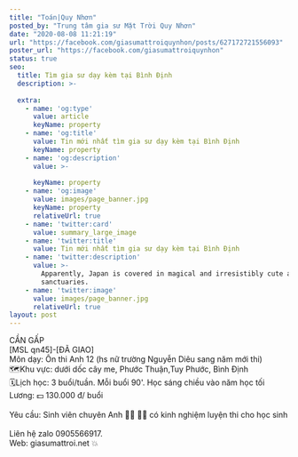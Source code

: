 ```yaml
---
title: "Toán|Quy Nhơn"
posted_by: "Trung tâm gia sư Mặt Trời Quy Nhơn"
date: "2020-08-08 11:21:19"
url: "https://facebook.com/giasumattroiquynhon/posts/627172721556093"
poster_url: "https://facebook.com/giasumattroiquynhon"
status: true
seo:
  title: Tìm gia sư dạy kèm tại Bình Định
  description: >-
    
  extra:
    - name: 'og:type'
      value: article
      keyName: property
    - name: 'og:title'
      value: Tin mới nhất tìm gia sư dạy kèm tại Bình Định
      keyName: property
    - name: 'og:description'
      value: >-
        
      keyName: property
    - name: 'og:image'
      value: images/page_banner.jpg
      keyName: property
      relativeUrl: true
    - name: 'twitter:card'
      value: summary_large_image
    - name: 'twitter:title'
      value: Tin mới nhất tìm gia sư dạy kèm tại Bình Định
    - name: 'twitter:description'
      value: >-
        Apparently, Japan is covered in magical and irresistibly cute animal
        sanctuaries.
    - name: 'twitter:image'
      value: images/page_banner.jpg
      relativeUrl: true
layout: post
---
```

CẦN GẤP<br>[MSL qn45]-[ĐÃ GIAO]<br>Môn dạy: Ôn thi Anh 12 (hs nữ trường Nguyễn Diêu sang năm mới thi)<br>🗺Khu vực: dưới dốc cây me, Phước Thuận,Tuy Phước, Bình Định<br>🗓Lịch học: 3 buổi/tuần. Mỗi buổi 90'. Học sáng chiều vào năm học tối<br>Lương: 💵 130.000 đ/ buổi<br><br>Yêu cầu: Sinh viên chuyên Anh 👨‍🏫 👩‍🏫 có kinh nghiệm luyện thi cho học sinh<br><br>Liên hệ zalo 0905566917.<br>Web: giasumattroi.net 💥
